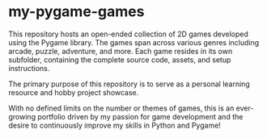 # my-pygame-games
This repository hosts an open-ended collection of 2D games developed using the Pygame library. The games span across various genres including arcade, puzzle, adventure, and more. Each game resides in its own subfolder, containing the complete source code, assets, and setup instructions.

The primary purpose of this repository is to serve as a personal learning resource and hobby project showcase.

With no defined limits on the number or themes of games, this is an ever-growing portfolio driven by my passion for game development and the desire to continuously improve my skills in Python and Pygame!
